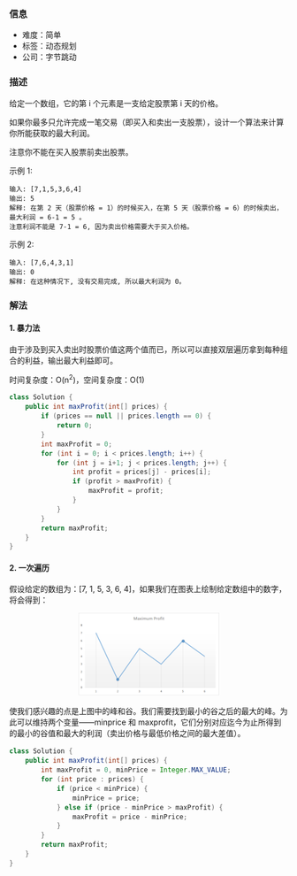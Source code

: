 ### 信息

- 难度：简单
- 标签：动态规划
- 公司：字节跳动

### 描述

给定一个数组，它的第 i 个元素是一支给定股票第 i 天的价格。

如果你最多只允许完成一笔交易（即买入和卖出一支股票），设计一个算法来计算你所能获取的最大利润。

注意你不能在买入股票前卖出股票。

示例 1:

```
输入: [7,1,5,3,6,4]
输出: 5
解释: 在第 2 天（股票价格 = 1）的时候买入，在第 5 天（股票价格 = 6）的时候卖出，最大利润 = 6-1 = 5 。
注意利润不能是 7-1 = 6, 因为卖出价格需要大于买入价格。
```

示例 2:

```
输入: [7,6,4,3,1]
输出: 0
解释: 在这种情况下, 没有交易完成, 所以最大利润为 0。
```

### 解法

#### 1. 暴力法

由于涉及到买入卖出时股票价值这两个值而已，所以可以直接双层遍历拿到每种组合的利益，输出最大利益即可。

时间复杂度：O(n<sup>2</sup>)，空间复杂度：O(1)

```java
class Solution {
    public int maxProfit(int[] prices) {
        if (prices == null || prices.length == 0) {
            return 0;
        }
        int maxProfit = 0;
        for (int i = 0; i < prices.length; i++) {
            for (int j = i+1; j < prices.length; j++) {
                int profit = prices[j] - prices[i];
                if (profit > maxProfit) {
                    maxProfit = profit;
                }
            }
        }
        return maxProfit;
    }
}
```

#### 2. 一次遍历

假设给定的数组为：[7, 1, 5, 3, 6, 4]，如果我们在图表上绘制给定数组中的数字，将会得到：

<div align="center" ><img style="height: 150px;" src="./assets/2020-03-04_21-11.png"></img></div>

使我们感兴趣的点是上图中的峰和谷。我们需要找到最小的谷之后的最大的峰。为此可以维持两个变量——minprice 和 maxprofit，它们分别对应迄今为止所得到的最小的谷值和最大的利润（卖出价格与最低价格之间的最大差值）。

```java
class Solution {
    public int maxProfit(int[] prices) {
        int maxProfit = 0, minPrice = Integer.MAX_VALUE;
        for (int price : prices) {
            if (price < minPrice) {
                minPrice = price;
            } else if (price - minPrice > maxProfit) {
                maxProfit = price - minPrice;
            }
        }
        return maxProfit;
    }
}
```

